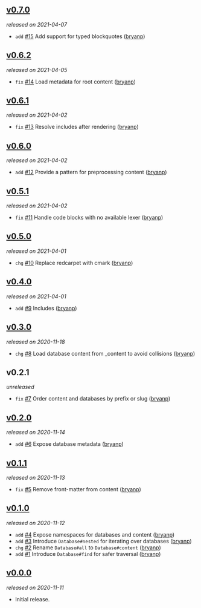 ## [v0.7.0](https://github.com/bryanp/contentfs/releases/tag/v0.7.0)

*released on 2021-04-07*

  * `add` [#15](https://github.com/bryanp/contentfs/pull/15) Add support for typed blockquotes ([bryanp](https://github.com/bryanp))

## [v0.6.2](https://github.com/bryanp/contentfs/releases/tag/v0.6.2)

*released on 2021-04-05*

  * `fix` [#14](https://github.com/bryanp/contentfs/pull/14) Load metadata for root content ([bryanp](https://github.com/bryanp))

## [v0.6.1](https://github.com/bryanp/contentfs/releases/tag/v0.6.1)

*released on 2021-04-02*

  * `fix` [#13](https://github.com/bryanp/contentfs/pull/13) Resolve includes after rendering ([bryanp](https://github.com/bryanp))

## [v0.6.0](https://github.com/bryanp/contentfs/releases/tag/v0.6.0)

*released on 2021-04-02*

  * `add` [#12](https://github.com/bryanp/contentfs/pull/12) Provide a pattern for preprocessing content ([bryanp](https://github.com/bryanp))

## [v0.5.1](https://github.com/bryanp/contentfs/releases/tag/v0.5.1)

*released on 2021-04-02*

  * `fix` [#11](https://github.com/bryanp/contentfs/pull/11) Handle code blocks with no available lexer ([bryanp](https://github.com/bryanp))

## [v0.5.0](https://github.com/bryanp/contentfs/releases/tag/v0.5.0)

*released on 2021-04-01*

  * `chg` [#10](https://github.com/bryanp/contentfs/pull/10) Replace redcarpet with cmark ([bryanp](https://github.com/bryanp))

## [v0.4.0](https://github.com/bryanp/contentfs/releases/tag/v0.4.0)

*released on 2021-04-01*

  * `add` [#9](https://github.com/bryanp/contentfs/pull/9) Includes ([bryanp](https://github.com/bryanp))

## [v0.3.0](https://github.com/bryanp/contentfs/releases/tag/v0.3.0)

*released on 2020-11-18*

  * `chg` [#8](https://github.com/bryanp/contentfs/pull/8) Load database content from _content to avoid collisions ([bryanp](https://github.com/bryanp))

## v0.2.1

*unreleased*

  * `fix` [#7](https://github.com/bryanp/contentfs/pull/7) Order content and databases by prefix or slug ([bryanp](https://github.com/bryanp))

## [v0.2.0](https://github.com/bryanp/contentfs/releases/tag/v0.2.0)

*released on 2020-11-14*

  * `add` [#6](https://github.com/bryanp/contentfs/pull/6) Expose database metadata ([bryanp](https://github.com/bryanp))

## [v0.1.1](https://github.com/bryanp/contentfs/releases/tag/v0.1.1)

*released on 2020-11-13*

  * `fix` [#5](https://github.com/bryanp/contentfs/pull/5) Remove front-matter from content ([bryanp](https://github.com/bryanp))

## [v0.1.0](https://github.com/bryanp/contentfs/releases/tag/v0.1.0)

*released on 2020-11-12*

  * `add` [#4](https://github.com/bryanp/contentfs/pull/4) Expose namespaces for databases and content ([bryanp](https://github.com/bryanp))
  * `add` [#3](https://github.com/bryanp/contentfs/pull/3) Introduce `Database#nested` for iterating over databases ([bryanp](https://github.com/bryanp))
  * `chg` [#2](https://github.com/bryanp/contentfs/pull/2) Rename `Database#all` to `Database#content` ([bryanp](https://github.com/bryanp))
  * `add` [#1](https://github.com/bryanp/contentfs/pull/1) Introduce `Database#find` for safer traversal ([bryanp](https://github.com/bryanp))

## [v0.0.0](https://github.com/bryanp/contentfs/releases/tag/v0.0.0)

*released on 2020-11-11*

  * Initial release.


